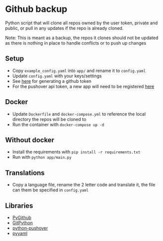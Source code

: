 # Github backup
Python script that will clone all repos owned by the user token, private and public, or pull in any updates if the repo is already cloned.

Note:
This is meant as a backup, the repos it clones should not be updated as there is nothing in place to handle conflicts or to push up changes

## Setup

- Copy `example_config.yaml` into `app/` and rename it to `config.yaml`
- Update `config.yaml` with your keys/settings
- See [here](https://docs.github.com/en/github/authenticating-to-github/keeping-your-account-and-data-secure/creating-a-personal-access-token) for generating a github token
- For the pushover api token, a new app will need to be registered [here](https://pushover.net/apps/build)

## Docker

- Update `Dockerfile` and `docker-compose.yml` to reference the local directory the repos will be cloned to
- Run the container with `docker-compose up -d`

## Without docker

- Install the requirements with `pip install -r requirements.txt`
- Run with `python app/main.py`

## Translations

- Copy a language file, rename the 2 letter code and translate it, the file can them be specified in `config.yaml`

## Libraries

- [PyGithub](https://github.com/PyGithub/PyGithub)
- [GitPython](https://github.com/gitpython-developers/GitPython)
- [python-pushover](https://github.com/Thibauth/python-pushover)
- [pyyaml](https://github.com/yaml/pyyaml)
